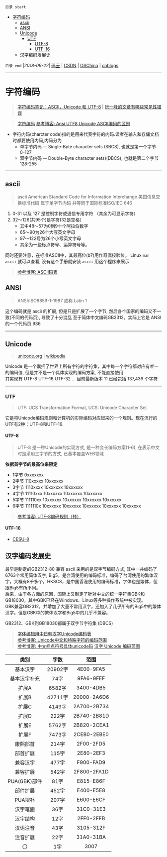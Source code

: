 `目录 start`
 
- [字符编码](#字符编码)
    - [ascii](#ascii)
    - [ANSI](#ansi)
    - [Unicode](#unicode)
        - [UTF](#utf)
            - [UTF-8](#utf-8)
            - [UTF-16](#utf-16)
    - [汉字编码发展史](#汉字编码发展史)

`目录 end` |_2018-09-22_| [码云](https://gitee.com/gin9) | [CSDN](http://blog.csdn.net/kcp606) | [OSChina](https://my.oschina.net/kcp1104) | [cnblogs](http://www.cnblogs.com/kuangcp)
****************************************
# 字符编码

> [字符编码笔记：ASCII，Unicode 和 UTF-8](http://www.ruanyifeng.com/blog/2007/10/ascii_unicode_and_utf-8.html) | [阮一峰的文章有哪些常见性错误](https://www.v2ex.com/t/343634)

> [字符编码](http://blog.jobbole.com/39309/)
> [参考博客: Ansi,UTF8,Unicode,ASCII编码的区别](https://blog.csdn.net/xiongxiao/article/details/3741731)

- 字符内码(charcter code)指的是用来代表字符的内码.读者在输入和存储文档时都要使用内码,内码分为
    - 单字节内码 -- Single-Byte character sets (SBCS), 也就是第一个字节 0-127 
    - 双字节内码 -- Double-Byte character sets)(DBCS), 也就是第二个字节 128-255
****************
## ascii
> ascii American Standard Code for Information Interchange  美国信息交换标准代码 属于单字节内码 并等同于国际标准ISO/IEC 646

1. 0-31 以及 127 是控制字符或通信专用字符 （其余为可显示字符）
1. 32～126(共95个)是字符(32是空格）
    - 其中48～57为0到9十个阿拉伯数字
    - 65～90为26个大写英文字母
    - 97～122号为26个小写英文字母
    - 其余为一些标点符号、运算符号等。

同时还要注意，在标准ASCII中，其最高位(b7)用作奇偶校验位。
Linux `man ascii` 就可以查看, 没有这个手册就安装 `ascii` 用这个程序来展示  
> [参考博客: ASCII码表](http://www.cnblogs.com/xmxu/archive/2012/07/10/2584032.html)

## ANSI
> ANSI/ISO8859-1-1987 或称 Latin 1  

这个编码就是 ascii 的扩展, 但是只是扩展了一个字节, 然后各个国家的编码又不一致(不同的代码页), 导致了十分混乱
至于简体中文编码GB2312，实际上它是 ANSI 的一个代码页 936

*******************

## Unicode
> [unicode.org](http://www.unicode.org/) | [wikipedia](https://en.wikipedia.org/wiki/Unicode)

Unicode 是一个囊括了世界上所有字符的字符集，其中每一个字符都对应有唯一的编码值, 但是并不是一个具体实现的编码方案, 不能直接使用  
其实现有 UTF-8 UTF-16 UTF-32 ...
目前最新版本 11 已经包括 137,439 个字符

******************

### UTF
> UTF: UCS Transformation Format, UCS: Unicode Character Set

它是将Unicode编码规则和计算机的实际编码对应起来的一个规则。现在流行的UTF有2种：UTF-8和UTF-16.

#### UTF-8
> UTF-8 是一种Unicode的实现方式, 是一种变长编码方案(1-6), 在表示中文时是采用三字节的方式, 已基本覆盖WEB领域

**依据首字节的最高位来限定**
- 1字节 0xxxxxxx 
- 2字节 110xxxxx 10xxxxxx 
- 3字节 1110xxxx 10xxxxxx 10xxxxxx 
- 4字节 11110xxx 10xxxxxx 10xxxxxx 10xxxxxx 
- 5字节 111110xx 10xxxxxx 10xxxxxx 10xxxxxx 10xxxxxx 
- 6字节 1111110x 10xxxxxx 10xxxxxx 10xxxxxx 10xxxxxx 10xxxxxx 

> [参考博客: UTF-8编码规则（转） ](http://www.cnblogs.com/chenwenbiao/archive/2011/08/11/2134503.html)

#### UTF-16
- [CESU-8](https://en.wikipedia.org/wiki/CESU-8)


## 汉字编码发展史
最早是制定的GB2312-80 兼容 ascii 采用的是双字节编码方式, 其中一共编码了6763个常用简体汉字, Big5，是台湾使用的编码标准，编码了台湾使用的繁体汉字，大概有8千多个。HKSCS，是中国香港使用的编码标准，字体也是繁体，但跟Big5有所不同。  
后来，由于各方面的原因，国际上又制定了针对中文的统一字符集GBK和GB18030，其中GBK已经在Windows、Linux等多种操作系统中被实现。  
GBK兼容GB2312，并增加了大量不常用汉字，还加入了几乎所有的Big5中的繁体汉字。但是GBK中的繁体汉字和Big5中的几乎不兼容。  

GB2312、GBK到GB18030都属于双字节字符集 (DBCS)

> [字体编辑用中日韩汉字Unicode编码表](http://www.chi2ko.com/tool/CJK.htm)  
> [参考博客: Unicode中文和特殊字符的编码范围](http://www.cnblogs.com/sosoft/p/3456631.html)  
> [参考博客: 中文标点符号具体unicode码](https://blog.csdn.net/yuan892173701/article/details/8731490)
> [汉字 Unicode 编码范围](https://www.qqxiuzi.cn/zh/hanzi-unicode-bianma.php)

| 类别 | 字数 | 范围 |
|:----:|:----:|:----:|
| 基本汉字 	|20902字|	4E00-9FA5|
| 基本汉字补充 |	74字|	9FA6-9FEF
| 扩展A 	|6582字|	3400-4DB5
| 扩展B 	|42711字|	20000-2A6D6
| 扩展C 	|4149字|	2A700-2B734
| 扩展D 	|222字|	2B740-2B81D
| 扩展E 	|5762字|	2B820-2CEA1
| 扩展F 	|7473字|	2CEB0-2EBE0
| 康熙部首 	|214字|	2F00-2FD5
| 部首扩展 	|115字|	2E80-2EF3
| 兼容汉字|	477字|	F900-FAD9
| 兼容扩展 	|542字|	2F800-2FA1D
| PUA(GBK)部件 |	81字|	E815-E86F
| 部件扩展 	|452字|	E400-E5E8
| PUA增补 	|207字|	E600-E6CF
| 汉字笔画 	|36字|	31C0-31E3
| 汉字结构 	|12字|	2FF0-2FFB
| 汉语注音 	|43字|	3105-312F
| 注音扩展 	|22字|	31A0-31BA
| 〇 	|1字|	3007


